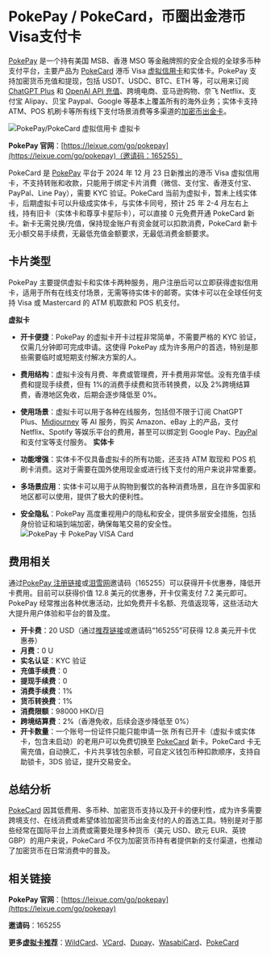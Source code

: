 # PokePay / PokeCard，币圈出金港币Visa支付卡

[PokePay](https://leixue.com/app/pokepay) 是一个持有美国 MSB、香港 MSO 等金融牌照的安全合规的全球多币种支付平台，主要产品为 [PokeCard](https://leixue.com/app/pokepay) 港币 Visa [虚拟信用卡](https://leixue.com/best/virtual-credit-card)和实体卡。PokePay 支持加密货币充值和提现，包括 USDT、USDC、BTC、ETH 等，可以用来订阅 [ChatGPT Plus](https://leixue.com/app/chatgpt-plus) 和 [OpenAI API 充值](https://leixue.com/app/openai-api)、跨境电商、亚马逊购物、奈飞 Netflix、支付宝 Alipay、贝宝 Paypal、Google 等基本上覆盖所有的海外业务；实体卡支持 ATM、POS 机刷卡等所有线下支付场景消费等多渠道的[加密币出金卡](https://leixue.com/app/pokepay)。

![PokePay/PokeCard 虚拟信用卡 虚拟卡](https://leixue.com/uploads/2025/01/PokePay.png)

**PokePay 官网**：[https://leixue.com/go/pokepay](https://leixue.com/go/pokepay)（邀请码：165255）

PokeCard 是 [PokePay](https://leixue.com/app/pokepay) 平台于 2024 年 12 月 23 日新推出的港币 Visa 虚拟信用卡，不支持转账和收款，只能用于绑定卡片消費（微信、支付宝、香港支付宝、PayPal、Line Pay），需要 KYC 验证。PokeCard 当前为虚拟卡，暂未上线实体卡，后期虚拟卡可以升级成实体卡，与实体卡同号，预计 25 年 2-4 月左右上线，持有旧卡（实体卡和尊享卡星际卡），可以直接 0 元免费开通 PokeCard 新卡。新卡无需兑换/充值，保持现金账户有资金就可以扣款消费，PokeCard 新卡无小额交易手续费，无最低充值金额要求，无最低消费金额要求。

## 卡片类型

PokePay 主要提供虚拟卡和实体卡两种服务，用户注册后可以立即获得虚拟信用卡，适用于所有在线支付场景，无需等待实体卡的邮寄。实体卡可以在全球任何支持 Visa 或 Mastercard 的 ATM 机取款和 POS 机支付。

**虚拟卡**

*   **开卡便捷**：PokePay 的虚拟卡开卡过程非常简单，不需要严格的 KYC 验证，仅需几分钟即可完成申请。这使得 PokePay 成为许多用户的首选，特别是那些需要临时或短期支付解决方案的人。
*   **费用结构**：虚拟卡没有月费、年费或管理费，开卡费用非常低。没有充值手续费和提现手续费，但有 1%的消费手续费和货币转换费，以及 2%跨境结算费，香港地区免收，后期会逐步降低至 0%。
*   **使用场景**：虚拟卡可以用于各种在线服务，包括但不限于订阅 ChatGPT Plus、[Midjourney](https://leixue.com/app/midjourney) 等 AI 服务，购买 Amazon、eBay 上的产品，支付 Netflix、Spotify 等娱乐平台的费用，甚至可以绑定到 Google Pay、[PayPal](https://leixue.com/app/paypal) 和支付宝等支付服务。
**实体卡**

*   **功能增强**：实体卡不仅具备虚拟卡的所有功能，还支持 ATM 取现和 POS 机刷卡消费。这对于需要在国外使用现金或进行线下支付的用户来说非常重要。
*   **多场景应用**：实体卡可以用于从购物到餐饮的各种消费场景，且在许多国家和地区都可以使用，提供了极大的便利性。
*   **安全隐私**：PokePay 高度重视用户的隐私和安全，提供多层安全措施，包括身份验证和端到端加密，确保每笔交易的安全性。
![PokePay 卡 PokePay VISA Card](https://leixue.com/uploads/2025/01/PokePay-VISA-Card.jpg)

## 费用相关

通过[PokePay 注册链接](https://leixue.com/go/pokepay)或[泪雪网](https://leixue.com)邀请码（165255）可以获得开卡优惠券，降低开卡费用。目前可以获得价值 12.8 美元的优惠券，开卡仅需支付 7.2 美元即可。PokePay 经常推出各种优惠活动，比如免费开卡名额、充值返现等，这些活动大大提升用户体验和平台的普及度。

*   **开卡费**：20 USD（通过[推荐链接](https://leixue.com/go/pokepay)或邀请码“165255”可获得 12.8 美元开卡优惠券）
*   **月费**：0 U
*   **实名认证**：KYC 验证
*   **充值手续费**：0
*   **提现手续费**：0
*   **消费手续费**：1%
*   **货币转换费**：1%
*   **消费限额**：98000 HKD/日
*   **跨境结算费**：2%（香港免收，后续会逐步降低至 0%）
*   **开卡数量**：一个账号一份证件只能只能申请一张
所有已开卡（虚拟卡或实体卡，包含未启动）的老用户可以免费切换至 [PokeCard](https://leixue.com/app/pokepay) 新卡。PokeCard 卡无需充值，自动换汇，卡片共享钱包余额，可自定义钱包币种扣款顺序，支持自助锁卡，3DS 验证，提升交易安全。

## 总结分析

[PokeCard](https://leixue.com/app/pokepay) 因其低费用、多币种、加密货币支持以及开卡的便利性，成为许多需要跨境支付、在线消费或希望体验加密货币出金支付的人的首选工具。特别是对于那些经常在国际平台上消费或需要处理多种货币（美元 USD、欧元 EUR、英镑 GBP）的用户来说，PokeCard 不仅为加密货币持有者提供新的支付渠道，也推动了加密货币在日常消费中的普及。

## 相关链接

**PokePay 官网**：[https://leixue.com/go/pokepay](https://leixue.com/go/pokepay)

**邀请码**：165255

**更多[虚拟卡推荐](https://leixue.com/best/virtual-credit-card)**：[WildCard](https://leixue.com/go/wildcard)、[VCard](https://leixue.com/go/vcard)、[Dupay](https://leixue.com/go/dupay)、[WasabiCard](https://leixue.com/go/wasabicard)、[PokeCard](https://leixue.com/go/pokepay)
